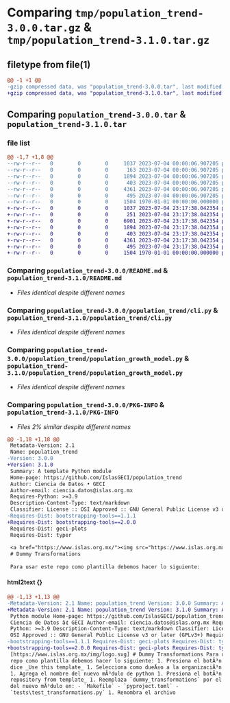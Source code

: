 # Comparing `tmp/population_trend-3.0.0.tar.gz` & `tmp/population_trend-3.1.0.tar.gz`

## filetype from file(1)

```diff
@@ -1 +1 @@
-gzip compressed data, was "population_trend-3.0.0.tar", last modified: Fri Jan  1 00:00:00 2016, max compression
+gzip compressed data, was "population_trend-3.1.0.tar", last modified: Fri Jan  1 00:00:00 2016, max compression
```

## Comparing `population_trend-3.0.0.tar` & `population_trend-3.1.0.tar`

### file list

```diff
@@ -1,7 +1,8 @@
--rw-r--r--   0        0        0     1037 2023-07-04 00:00:06.907205 population_trend-3.0.0/README.md
--rw-r--r--   0        0        0      163 2023-07-04 00:00:06.907205 population_trend-3.0.0/population_trend/__init__.py
--rw-r--r--   0        0        0     1894 2023-07-04 00:00:06.907205 population_trend-3.0.0/population_trend/cli.py
--rw-r--r--   0        0        0      403 2023-07-04 00:00:06.907205 population_trend-3.0.0/population_trend/filter_data.py
--rw-r--r--   0        0        0     4361 2023-07-04 00:00:06.907205 population_trend-3.0.0/population_trend/population_growth_model.py
--rw-r--r--   0        0        0      495 2023-07-04 00:00:06.907205 population_trend-3.0.0/pyproject.toml
--rw-r--r--   0        0        0     1504 1970-01-01 00:00:00.000000 population_trend-3.0.0/PKG-INFO
+-rw-r--r--   0        0        0     1037 2023-07-04 23:17:38.042354 population_trend-3.1.0/README.md
+-rw-r--r--   0        0        0      251 2023-07-04 23:17:38.042354 population_trend-3.1.0/population_trend/__init__.py
+-rw-r--r--   0        0        0     6901 2023-07-04 23:17:38.042354 population_trend-3.1.0/population_trend/calculate_growth_rates.py
+-rw-r--r--   0        0        0     1894 2023-07-04 23:17:38.042354 population_trend-3.1.0/population_trend/cli.py
+-rw-r--r--   0        0        0      403 2023-07-04 23:17:38.042354 population_trend-3.1.0/population_trend/filter_data.py
+-rw-r--r--   0        0        0     4361 2023-07-04 23:17:38.042354 population_trend-3.1.0/population_trend/population_growth_model.py
+-rw-r--r--   0        0        0      495 2023-07-04 23:17:38.042354 population_trend-3.1.0/pyproject.toml
+-rw-r--r--   0        0        0     1504 1970-01-01 00:00:00.000000 population_trend-3.1.0/PKG-INFO
```

### Comparing `population_trend-3.0.0/README.md` & `population_trend-3.1.0/README.md`

 * *Files identical despite different names*

### Comparing `population_trend-3.0.0/population_trend/cli.py` & `population_trend-3.1.0/population_trend/cli.py`

 * *Files identical despite different names*

### Comparing `population_trend-3.0.0/population_trend/population_growth_model.py` & `population_trend-3.1.0/population_trend/population_growth_model.py`

 * *Files identical despite different names*

### Comparing `population_trend-3.0.0/PKG-INFO` & `population_trend-3.1.0/PKG-INFO`

 * *Files 2% similar despite different names*

```diff
@@ -1,18 +1,18 @@
 Metadata-Version: 2.1
 Name: population_trend
-Version: 3.0.0
+Version: 3.1.0
 Summary: A template Python module
 Home-page: https://github.com/IslasGECI/population_trend
 Author: Ciencia de Datos • GECI
 Author-email: ciencia.datos@islas.org.mx
 Requires-Python: >=3.9
 Description-Content-Type: text/markdown
 Classifier: License :: OSI Approved :: GNU General Public License v3 or later (GPLv3+)
-Requires-Dist: bootstrapping-tools==1.1.1
+Requires-Dist: bootstrapping-tools==2.0.0
 Requires-Dist: geci-plots
 Requires-Dist: typer
 
 <a href="https://www.islas.org.mx/"><img src="https://www.islas.org.mx/img/logo.svg" align="right" width="256" /></a>
 # Dummy Transformations
 
 Para usar este repo como plantilla debemos hacer lo siguiente:
```

#### html2text {}

```diff
@@ -1,13 +1,13 @@
-Metadata-Version: 2.1 Name: population_trend Version: 3.0.0 Summary: A template
+Metadata-Version: 2.1 Name: population_trend Version: 3.1.0 Summary: A template
 Python module Home-page: https://github.com/IslasGECI/population_trend Author:
 Ciencia de Datos â¢ GECI Author-email: ciencia.datos@islas.org.mx Requires-
 Python: >=3.9 Description-Content-Type: text/markdown Classifier: License ::
 OSI Approved :: GNU General Public License v3 or later (GPLv3+) Requires-Dist:
-bootstrapping-tools==1.1.1 Requires-Dist: geci-plots Requires-Dist: typer
+bootstrapping-tools==2.0.0 Requires-Dist: geci-plots Requires-Dist: typer
 [https://www.islas.org.mx/img/logo.svg] # Dummy Transformations Para usar este
 repo como plantilla debemos hacer lo siguiente: 1. Presiona el botÃ³n verde que
 dice _Use this template_ 1. Selecciona como dueÃ±o a la organizaciÃ³n IslasGECI
 1. Agrega el nombre del nuevo mÃ³dulo de python 1. Presiona el botÃ³n _Create
 repository from template_ 1. Reemplaza `dummy_transformations` por el nombre
 del nuevo mÃ³dulo en: - `Makefile` - `pyproject.toml` -
 `tests\test_transformations.py` 1. Renombra el archivo
```

